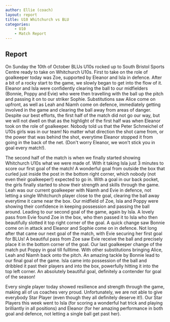 ```yaml
---
author: Ellie (coach)
layout: report
title: U10 Whitchurch vs BLU
categories: 
    - U10
    - Match Report
---
```


## Report

On Sunday the 10th of October BLUs U10s rocked up to South Bristol Sports Centre ready to take on Whitchurch U10s. First to take on the role of goalkeeper today was Zoe, supported by Eleanor and Isla in defence. After a bit of a rocky start to the game, we slowly began to get into the flow of it. Eleanor and Isla were confidently clearing the ball to our midfielders (Bonnie, Poppy and Evie) who were then travelling with the ball up the pitch and passing it on to our striker Sophie. Substitutions saw Alice come on upfront, as well as Leah and Niamh come on defence, immediately getting involved in the game and clearing the ball away from areas of danger. Despite our best efforts, the first half of the match did not go our way, but we will not dwell on that as the highlight of the first half was when Eleanor took on the role of goalkeeper. Nobody told us that the Peter Schmeichel of U10s girls was in our team! No matter what direction the shot came from, or the power that was behind the shot, everytime Eleanor stopped it from going in the back of the net. (Don't worry Eleanor, we won't stick you in goal every match!).

The second half of the match is when we finally started showing Whitchurch U10s what we were made of. With it taking Isla just 3 minutes to score our first goal of the match! A wonderful goal from outside the box that curled just inside the post in the bottom right corner, which nobody (not even their goalkeeper!) expected to go in. With a goal in our back pocket, the girls finally started to show their strength and skills through the game. Leah was our current goalkeeper with Niamh and Evie in defence, not letting a single Whitchurch player close to the goal, clearing the ball away everytime it came near the box. Our midfield of Zoe, Isla and Poppy were showing their confidence in keeping possession and passing the ball around. Leading to our second goal of the game, again by Isla. A lovely pass from Evie found Zoe in the box, who then passed it to Isla who then beautifully slotted it top right corner of the goal. A quick change saw Bonnie come on in attack and Eleanor and Sophie come on in defence. Not long after that came our next goal of the match, with Evie securing her first goal for BLUs! A beautiful pass from Zoe saw Evie receive the ball and precisely place it in the bottom corner of the goal. Our last goalkeeper change of the match put Poppy in goal till fulltime. With other substitutions bringing Alice, Leah and Niamh back onto the pitch. An amazing tackle by Bonnie lead to our final goal of the game. Isla came into possession of the ball and dribbled it past their players and into the box, powerfully hitting it into the top left corner. An absolutely beautiful goal, definitely a contender for goal of the season!

Every single player today showed resilience and strength through the game, making all of us coaches very proud. Unfortunately, we are not able to give everybody Star Player (even though they all definitely deserve it!). Our Star Players this week went to Isla (for scoring a wonderful hat trick and playing brilliantly in all positions) and Eleanor (for her amazing performance in both goal and defence, not letting a single ball get past her).
